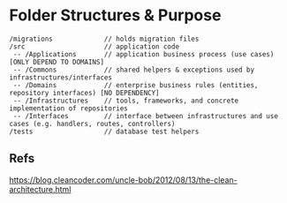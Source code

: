 # Folder Structures & Purpose

```
/migrations             // holds migration files
/src                    // application code
 -- /Applications       // application business process (use cases) [ONLY DEPEND TO DOMAINS]
 -- /Commons            // shared helpers & exceptions used by infrastructures/interfaces 
 -- /Domains            // enterprise business rules (entities, repository interfaces) [NO DEPENDENCY]
 -- /Infrastructures    // tools, frameworks, and concrete implementation of repositories
 -- /Interfaces         // interface between infrastructures and use cases (e.g. handlers, routes, controllers)
/tests                  // database test helpers
```

## Refs
https://blog.cleancoder.com/uncle-bob/2012/08/13/the-clean-architecture.html
